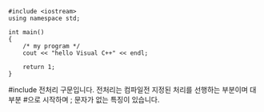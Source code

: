     #include <iostream>
    using namespace std;

    int main()
    {
        /* my program */
        cout << "hello Visual C++" << endl;

        return 1;
    }


#include 전처리 구문입니다.
전처리는 컴파일전 지정된 처리를 선행하는 부분이며
대부분 #으로 시작하며 ; 문자가 없는 특징이 있습니다.

